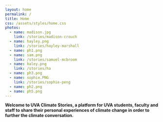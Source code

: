 ```yaml
---
layout: home
permalink: /
title: Home
css: /assets/styles/home.css
photos:
  - name: madison.jpg
    link: /stories/madison-crouch
  - name: hayley.png
    link: /stories/hayley-marshall
  - name: ph1.png
  - name: sam.png
    link: /stories/samuel-mcbroom
  - name: haley.png
    link: /stories/ha
  - name: ph3.png
  - name: sophie.PNG
    link: /stories/sophie-peng
  - name: ph2.png
  - name: ph5.png
---
```

**Welcome to UVA Climate Stories, a platform for UVA students, faculty and staff to share their personal experiences of climate change in order to further the climate conversation.**

